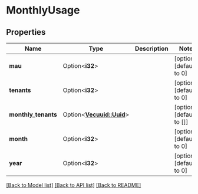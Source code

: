 # MonthlyUsage

## Properties

Name | Type | Description | Notes
------------ | ------------- | ------------- | -------------
**mau** | Option<**i32**> |  | [optional][default to 0]
**tenants** | Option<**i32**> |  | [optional][default to 0]
**monthly_tenants** | Option<[**Vec<uuid::Uuid>**](uuid::Uuid.md)> |  | [optional][default to []]
**month** | Option<**i32**> |  | [optional][default to 0]
**year** | Option<**i32**> |  | [optional][default to 0]

[[Back to Model list]](../README.md#documentation-for-models) [[Back to API list]](../README.md#documentation-for-api-endpoints) [[Back to README]](../README.md)



